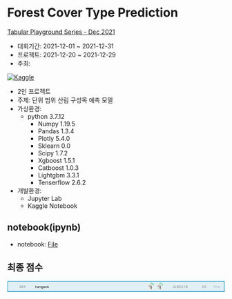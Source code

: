 # Forest Cover Type Prediction

[Tabular Playground Series - Dec 2021](https://www.kaggle.com/c/tabular-playground-series-dec-2021)

 - 대회기간: 2021-12-01 ~ 2021-12-31
 - 프로젝트: 2021-12-20 ~ 2021-12-29
 - 주최:

[![Kaggle](https://www.kaggle.com/static/images/site-logo.png)](https://www.kaggle.com/)
 - 2인 프로젝트
 - 주제: 단위 범위 산림 구성목 예측 모델
 - 가상환경:
   - python 3.7.12
     - Numpy 1.19.5
     - Pandas 1.3.4
     - Plotly 5.4.0
     - Sklearn 0.0
     - Scipy 1.7.2
     - Xgboost 1.5.1
     - Catboost 1.0.3
     - Lightgbm 3.3.1
     - Tenserflow 2.6.2
 - 개발환경:
   - Jupyter Lab
   - Kaggle Notebook


## notebook(ipynb)

 - notebook: [File](https://github.com/hangack/project-green/blob/main/Tabular_Playground-Dec2021/source/Untitled1.ipynb)



## 최종 점수
![leaderboard](/Tabular_Playground-Dec2021/Leaderboard.png)
